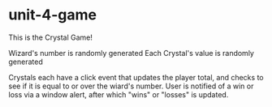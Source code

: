 # unit-4-game
This is the Crystal Game!

Wizard's number is randomly generated
Each Crystal's value is randomly generated

Crystals each have a click event that updates the player total, and checks to see if it is equal to or over the wiard's number.
User is notified of a win or loss via a window alert, after which "wins" or "losses" is updated.



